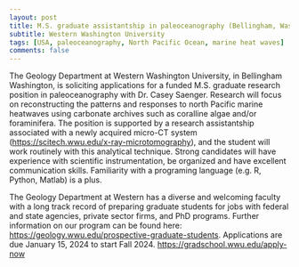 ```yaml
---
layout: post
title: M.S. graduate assistantship in paleoceanography (Bellingham, Washington)
subtitle: Western Washington University
tags: [USA, paleoceanography, North Pacific Ocean, marine heat waves]
comments: false
---
```

The Geology Department at Western Washington University, in Bellingham Washington, is soliciting applications for a funded M.S. graduate research position in paleoceanography with Dr. Casey Saenger. Research will focus on reconstructing the patterns and responses to north Pacific marine heatwaves using carbonate archives such as coralline algae and/or foraminifera. The position is supported by a research assistantship associated with a newly acquired micro-CT system (https://scitech.wwu.edu/x-ray-microtomography), and the student will work routinely with this analytical technique. Strong candidates will have experience with scientific instrumentation, be organized and have excellent communication skills. Familiarity with a programing language (e.g. R, Python, Matlab) is a plus.

The Geology Department at Western has a diverse and welcoming faculty with a long track record of preparing graduate students for jobs with federal and state agencies, private sector firms, and PhD programs. Further information on our program can be found here: https://geology.wwu.edu/prospective-graduate-students. Applications are due January 15, 2024 to start Fall 2024. https://gradschool.wwu.edu/apply-now
